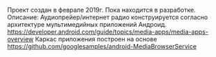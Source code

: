 Проект создан в феврале 2019г. Пока находится в разработке.
Описание: Аудиопрейер/интернет радио конструируется согласно архитектуре мультимедийных приложений Андроид.
https://developer.android.com/guide/topics/media-apps/media-apps-overview
Каркас приложения построен на основе https://github.com/googlesamples/android-MediaBrowserService